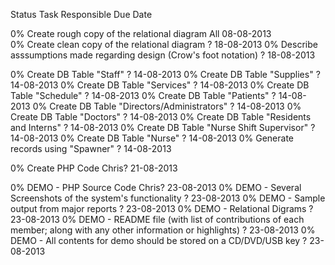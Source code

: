Status		Task															Responsible		Due Date

0%		Create rough copy of the relational diagram 											All			08-08-2013					
0%		Create clean copy of the relational diagram											?			18-08-2013
0%		Describe asssumptions made regarding design (Crow's foot notation)								?			18-08-2013

0%		Create DB Table "Staff"													?			14-08-2013
0%		Create DB Table "Supplies"													?			14-08-2013
0%		Create DB Table "Services"													?			14-08-2013
0%		Create DB Table "Schedule"													?			14-08-2013
0%		Create DB Table "Patients"													?			14-08-2013
0%		Create DB Table "Directors/Administrators"											?			14-08-2013
0%		Create DB Table "Doctors"													?			14-08-2013
0%		Create DB Table "Residents and Interns"											?			14-08-2013
0%		Create DB Table "Nurse Shift Supervisor"											?			14-08-2013
0%		Create DB Table "Nurse"													?			14-08-2013
0%		Generate records using "Spawner"												?			14-08-2013

0%		Create PHP Code														Chris?			21-08-2013

0%		DEMO - PHP Source Code													Chris?			23-08-2013
0%		DEMO - Several Screenshots of the system's functionality									?			23-08-2013
0%		DEMO - Sample output from major reports											?			23-08-2013
0%		DEMO - Relational Digrams													?			23-08-2013
0%		DEMO - README file (with list of contributions of each member; along with any other information or highlights)			?			23-08-2013
0%		DEMO - All contents for demo should be stored on a CD/DVD/USB key								?			23-08-2013
